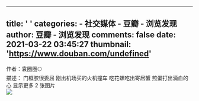 
---
title: ' '
categories: 
    - 社交媒体
    - 豆瓣 - 浏览发现
author: 豆瓣 - 浏览发现
comments: false
date: 2021-03-22 03:45:27
thumbnail: 'https://www.douban.com/undefined'
---

<div>   
作者：袁圈圈🌕<br>描述：
                门框胶很委屈
刚出机场买的火机撞车
吃花螺吃出寄居蟹
煎蛋打出滴血的心
            显示更多 2 张图片<br><img src="https://www.douban.com/undefined" referrerpolicy="no-referrer">  
</div>
            